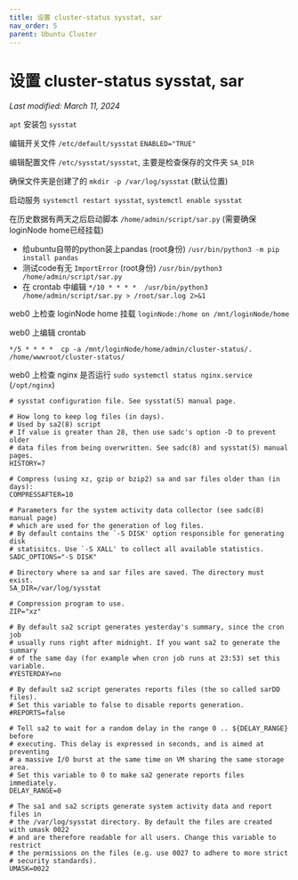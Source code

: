 ```yaml
---
title: 设置 cluster-status sysstat, sar
nav_order: 5
parent: Ubuntu Cluster
---
```



# 设置 cluster-status sysstat, sar

*Last modified: March 11, 2024*

`apt` 安装包 `sysstat`

编辑开关文件 `/etc/default/sysstat` `ENABLED="TRUE"`

编辑配置文件 `/etc/sysstat/sysstat`, 主要是检查保存的文件夹 `SA_DIR`

确保文件夹是创建了的 `mkdir -p /var/log/sysstat` (默认位置)

启动服务 `systemctl restart sysstat`, `systemctl enable sysstat`

在历史数据有两天之后启动脚本 `/home/admin/script/sar.py` (需要确保loginNode home已经挂载)
  - 给ubuntu自带的python装上pandas (root身份) `/usr/bin/python3 -m pip install pandas`
  - 测试code有无 `ImportError` (root身份) `/usr/bin/python3 /home/admin/script/sar.py`
  - 在 crontab 中编辑 `*/10 * * * *  /usr/bin/python3 /home/admin/script/sar.py > /root/sar.log 2>&1` 

web0 上检查 loginNode home 挂载 `loginNode:/home on /mnt/loginNode/home`

web0 上编辑 crontab

```
*/5 * * * *  cp -a /mnt/loginNode/home/admin/cluster-status/. /home/wwwroot/cluster-status/

```

web0 上检查 nginx 是否运行 `sudo systemctl status nginx.service` (`/opt/nginx`)


```
# sysstat configuration file. See sysstat(5) manual page.

# How long to keep log files (in days).
# Used by sa2(8) script
# If value is greater than 28, then use sadc's option -D to prevent older
# data files from being overwritten. See sadc(8) and sysstat(5) manual pages.
HISTORY=7

# Compress (using xz, gzip or bzip2) sa and sar files older than (in days):
COMPRESSAFTER=10

# Parameters for the system activity data collector (see sadc(8) manual page)
# which are used for the generation of log files.
# By default contains the `-S DISK' option responsible for generating disk
# statisitcs. Use `-S XALL' to collect all available statistics.
SADC_OPTIONS="-S DISK"

# Directory where sa and sar files are saved. The directory must exist.
SA_DIR=/var/log/sysstat

# Compression program to use.
ZIP="xz"

# By default sa2 script generates yesterday's summary, since the cron job
# usually runs right after midnight. If you want sa2 to generate the summary
# of the same day (for example when cron job runs at 23:53) set this variable.
#YESTERDAY=no

# By default sa2 script generates reports files (the so called sarDD files).
# Set this variable to false to disable reports generation.
#REPORTS=false

# Tell sa2 to wait for a random delay in the range 0 .. ${DELAY_RANGE} before
# executing. This delay is expressed in seconds, and is aimed at preventing
# a massive I/O burst at the same time on VM sharing the same storage area.
# Set this variable to 0 to make sa2 generate reports files immediately.
DELAY_RANGE=0

# The sa1 and sa2 scripts generate system activity data and report files in
# the /var/log/sysstat directory. By default the files are created with umask 0022
# and are therefore readable for all users. Change this variable to restrict
# the permissions on the files (e.g. use 0027 to adhere to more strict
# security standards).
UMASK=0022
```


